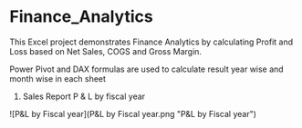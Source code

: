 # Finance_Analytics
This Excel project demonstrates Finance Analytics by calculating Profit and Loss based on Net Sales, COGS and Gross Margin. 

Power Pivot and DAX formulas are used to calculate result year wise and month wise in each sheet

1. Sales Report P & L by fiscal year

![P&L by Fiscal year](P&L by Fiscal year.png "P&L by Fiscal year")
